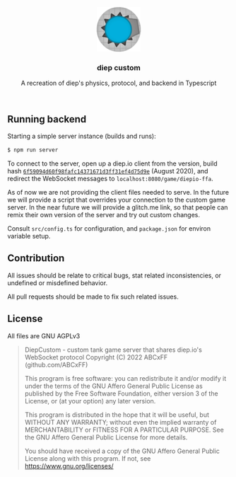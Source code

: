 <br><br>
<div align="center">
<img src="./icon.png" width="20%" />
<h3> diep custom </h3>
<p> A recreation of diep's physics, protocol, and backend in Typescript </p>
</div>
<br>

## Running backend

Starting a simple server instance (builds and runs):
```bash
$ npm run server
```

To connect to the server, open up a diep.io client from the version, build hash [`6f59094d60f98fafc14371671d3ff31ef4d75d9e`](https://static.diep.io/build_6f59094d60f98fafc14371671d3ff31ef4d75d9e.wasm.js) (August 2020), and redirect the WebSocket messages to `localhost:8080/game/diepio-ffa`.

As of now we are not providing the client files needed to serve. In the future we will provide a script that overrides your connection to the custom game server. In the near future we will provide a glitch.me link, so that people can remix their own version of the server and try out custom changes.

Consult `src/config.ts` for configuration, and `package.json` for environ variable setup.


## Contribution

All issues should be relate to critical bugs, stat related inconsistencies, or undefined or misdefined behavior.

All pull requests should be made to fix such related issues.

## License

All files are GNU AGPLv3
> DiepCustom - custom tank game server that shares diep.io's WebSocket protocol
> Copyright (C) 2022 ABCxFF (github.com/ABCxFF)
> 
> This program is free software: you can redistribute it and/or modify
> it under the terms of the GNU Affero General Public License as published
> by the Free Software Foundation, either version 3 of the License, or
> (at your option) any later version.
> 
> This program is distributed in the hope that it will be useful,
> but WITHOUT ANY WARRANTY; without even the implied warranty of
> MERCHANTABILITY or FITNESS FOR A PARTICULAR PURPOSE.  See the
> GNU Affero General Public License for more details.
> 
> You should have received a copy of the GNU Affero General Public License
> along with this program. If not, see <https://www.gnu.org/licenses/>
